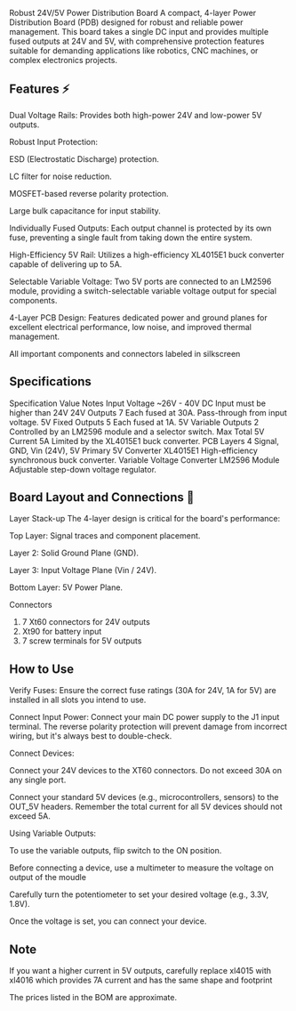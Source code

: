 Robust 24V/5V Power Distribution Board
A compact, 4-layer Power Distribution Board (PDB) designed for robust and reliable power management. This board takes a single DC input and provides multiple fused outputs at 24V and 5V, with comprehensive protection features suitable for demanding applications like robotics, CNC machines, or complex electronics projects.

## Features ⚡️
Dual Voltage Rails: Provides both high-power 24V and low-power 5V outputs.

Robust Input Protection:

ESD (Electrostatic Discharge) protection.

LC filter for noise reduction.

MOSFET-based reverse polarity protection.

Large bulk capacitance for input stability.

Individually Fused Outputs: Each output channel is protected by its own fuse, preventing a single fault from taking down the entire system.

High-Efficiency 5V Rail: Utilizes a high-efficiency XL4015E1 buck converter capable of delivering up to 5A.

Selectable Variable Voltage: Two 5V ports are connected to an LM2596 module, providing a switch-selectable variable voltage output for special components.

4-Layer PCB Design: Features dedicated power and ground planes for excellent electrical performance, low noise, and improved thermal management.

All important components and connectors labeled in silkscreen

## Specifications
Specification	Value	Notes
Input Voltage	~26V - 40V DC	Input must be higher than 24V
24V Outputs	7	Each fused at 30A. Pass-through from input voltage.
5V Fixed Outputs	5	Each fused at 1A.
5V Variable Outputs	2	Controlled by an LM2596 module and a selector switch.
Max Total 5V Current	5A	Limited by the XL4015E1 buck converter.
PCB Layers	4	Signal, GND, Vin (24V), 5V
Primary 5V Converter	XL4015E1	High-efficiency synchronous buck converter.
Variable Voltage Converter	LM2596 Module	Adjustable step-down voltage regulator.

## Board Layout and Connections 🔌
Layer Stack-up
The 4-layer design is critical for the board's performance:

Top Layer: Signal traces and component placement.

Layer 2: Solid Ground Plane (GND).

Layer 3: Input Voltage Plane (Vin / 24V).

Bottom Layer: 5V Power Plane.

Connectors
1. 7 Xt60 connectors for 24V outputs
2. Xt90 for battery input
3. 7 screw terminals for 5V outputs

## How to Use
Verify Fuses: Ensure the correct fuse ratings (30A for 24V, 1A for 5V) are installed in all slots you intend to use.

Connect Input Power: Connect your main DC power supply to the J1 input terminal. The reverse polarity protection will prevent damage from incorrect wiring, but it's always best to double-check.

Connect Devices:

Connect your 24V devices to the XT60 connectors. Do not exceed 30A on any single port.

Connect your standard 5V devices (e.g., microcontrollers, sensors) to the OUT_5V headers. Remember the total current for all 5V devices should not exceed 5A.

Using Variable Outputs:

To use the variable outputs, flip switch to the ON position.

Before connecting a device, use a multimeter to measure the voltage on output of the moudle

Carefully turn the potentiometer to set your desired voltage (e.g., 3.3V, 1.8V).

Once the voltage is set, you can connect your device.

## Note
If you want a higher current in 5V outputs, carefully replace xl4015 with xl4016 which provides 7A current and has the same shape and footprint

The prices listed in the BOM are approximate.


